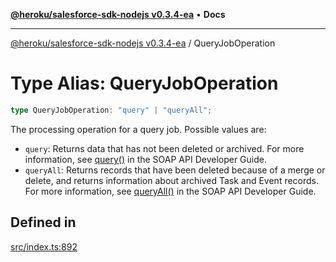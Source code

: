 [**@heroku/salesforce-sdk-nodejs v0.3.4-ea**](../README.md) • **Docs**

***

[@heroku/salesforce-sdk-nodejs v0.3.4-ea](../README.md) / QueryJobOperation

# Type Alias: QueryJobOperation

```ts
type QueryJobOperation: "query" | "queryAll";
```

The processing operation for a query job. Possible values are:
- `query`: Returns data that has not been deleted or archived. For more information, see [query()](https://developer.salesforce.com/docs/atlas.en-us.234.0.api.meta/api/sforce_api_calls_query.htm) in the SOAP API Developer Guide.
- `queryAll`: Returns records that have been deleted because of a merge or delete, and returns information about archived Task and Event records. For more information, see [queryAll()](https://developer.salesforce.com/docs/atlas.en-us.234.0.api.meta/api/sforce_api_calls_queryall.htm) in the SOAP API Developer Guide.

## Defined in

[src/index.ts:892](https://github.com/cwallsfdc/salesforce-sdk-nodejs/blob/59161db9ea389cffac0d54282abb2c1e82011d42/src/index.ts#L892)
